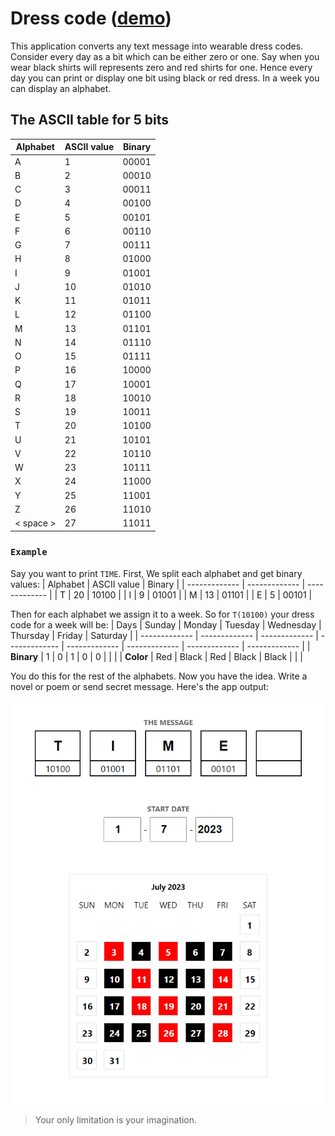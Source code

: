 # Dress code ([demo](https://tito433.github.io/dress-code/))

This application converts any text message into wearable dress codes. Consider every day as a bit which can be either zero or one. Say when you wear black shirts will represents zero and red shirts for one. Hence every day you can print or display one bit using black or red dress. In a week you can display an alphabet.

## The ASCII table for 5 bits

| Alphabet  | ASCII value | Binary |
| ------------- | ------------- | ------------- |
| A  | 1  | 00001 |
| B  | 2  | 00010 |
| C  | 3  | 00011 |
| D  | 4  | 00100 |
| E  | 5  | 00101 |
| F  | 6  | 00110 |
| G  | 7  | 00111 |
| H  | 8  | 01000 |
| I  | 9  | 01001 |
| J  | 10  | 01010 |
| K  | 11  | 01011 |
| L  | 12  | 01100 |
| M  | 13  | 01101 |
| N  | 14  | 01110 |
| O  | 15  | 01111 |
| P  | 16  | 10000 |
| Q  | 17  | 10001 |
| R  | 18  | 10010 |
| S  | 19  | 10011 |
| T  | 20  | 10100 |
| U  | 21  | 10101 |
| V  | 22  | 10110 |
| W  | 23  | 10111 |
| X  | 24  | 11000 |
| Y  | 25  | 11001 |
| Z  | 26  | 11010 |
|< space >| 27 |11011|


### `Example`

Say you want to print `TIME`. First, We split each alphabet and get binary values:
| Alphabet  | ASCII value | Binary |
| ------------- | ------------- | ------------- |
| T  | 20  | 10100 |
| I  | 9  | 01001 |
| M  | 13  | 01101 |
| E  | 5  | 00101 |

Then for each alphabet we assign it to a week. So for `T(10100)` your dress code for a week will be:
| Days | Sunday  | Monday | Tuesday | Wednesday | Thursday  | Friday | Saturday |
| ------------- | -------------  | ------------- | ------------- | ------------- | -------------  | ------------- | ------------- |
| <b>Binary</b> | 1  | 0 | 1 | 0 | 0  |  |  |
| <b>Color</b>  | Red  | Black | Red | Black | Black  |  |  |

You do this for the rest of the alphabets. 
Now you have the idea. Write a novel or poem or send secret message. Here's the app output:

![Demo](public/demo.png)

>Your only limitation is your imagination.